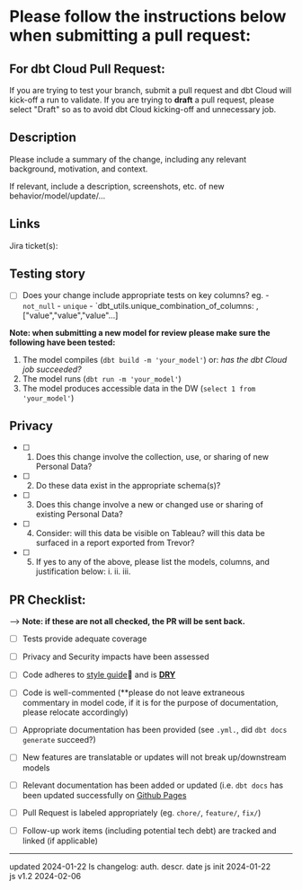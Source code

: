 # Please follow the instructions below when submitting a pull request:

## For dbt Cloud Pull Request:

If you are trying to test your branch, submit a pull request and dbt Cloud will kick-off a run to validate.
If you are trying to **draft** a pull request, please select "Draft" so as to avoid dbt Cloud kicking-off and unnecessary job.

## Description

Please include a summary of the change, including any relevant background, motivation, and context.

If relevant, include a description, screenshots, etc. of new behavior/model/update/...

## Links

Jira ticket(s): []()

## Testing story

- [ ] Does your change include appropriate tests on key columns?
      eg.
      - `not_null`
      - `unique`
      - `dbt_utils.unique_combination_of_columns: , ["value","value","value"...]

**Note: when submitting a new model for review please make sure the following have been tested:**


1. The model compiles (`dbt build -m 'your_model'`)
         or: _has the dbt Cloud job succeeded?_
3. The model runs (`dbt run -m 'your_model'`)
4. The model produces accessible data in the DW (`select 1 from 'your_model'`)

## Privacy

- [ ] 1.	Does this change involve the collection, use, or sharing of new Personal Data?
- [ ] 2.    Do these data exist in the appropriate schema(s)? 
- [ ] 3.	Does this change involve a new or changed use or sharing of existing Personal Data?
- [ ] 4.    Consider: will this data be visible on Tableau? will this data be surfaced in a report exported from Trevor?
- [ ] 5.    If yes to any of the above, please list the models, columns, and justification below:
      i.
      ii.
      iii. 


## PR Checklist:
--> **Note: if these are not all checked, the PR will be sent back.**

- [ ] Tests provide adequate coverage
- [ ] Privacy and Security impacts have been assessed
- [ ] Code adheres to [style guide](https://docs.getdbt.com/best-practices/how-we-style/0-how-we-style-our-dbt-projects)👀 and is **[DRY](https://docs.getdbt.com/terms/dry)**
- [ ] Code is well-commented (**please do not leave extraneous commentary in model code, if it is for the purpose of documentation, please relocate accordingly)
- [ ] Appropriate documentation has been provided (see `.yml.`, did `dbt docs generate` succeed?)
- [ ] New features are translatable or updates will not break up/downstream models
- [ ] Relevant documentation has been added or updated (i.e. `dbt docs` has been updated successfully on [Github Pages](code-dot-org.github.io/analytics/)
- [ ] Pull Request is labeled appropriately (eg. `chore/`, `feature/`, `fix/`)
- [ ] Follow-up work items (including potential tech debt) are tracked and linked (if applicable)



***
updated 2024-01-22 ls
changelog:
auth.      descr.      date
js         init        2024-01-22              
js         v1.2        2024-02-06
